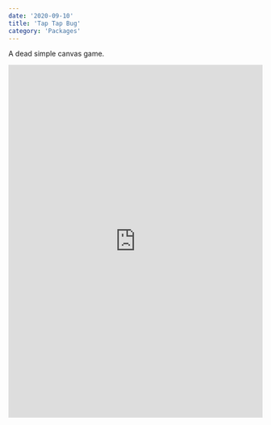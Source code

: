 ```yaml
---
date: '2020-09-10'
title: 'Tap Tap Bug'
category: 'Packages'
---
```


A dead simple canvas game.

<iframe src="https://serializedowen.github.io/Tap-Tap-Bug/" width="100%" height="700px" frameborder="0"></iframe>
